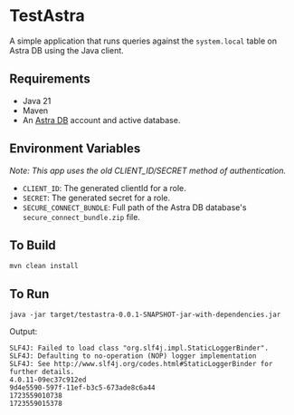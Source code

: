 # TestAstra
A simple application that runs queries against the `system.local` table on Astra DB using the Java client.

## Requirements
 - Java 21
 - Maven
 - An [Astra DB](astra.datastax.com) account and active database.

## Environment Variables
_Note: This app uses the old CLIENT_ID/SECRET method of authentication._
 - `CLIENT_ID`: The generated clientId for a role.
 - `SECRET`: The generated secret for a role.
 - `SECURE_CONNECT_BUNDLE`: Full path of the Astra DB database's `secure_connect_bundle.zip` file.

## To Build
```
mvn clean install
```

## To Run
```
java -jar target/testastra-0.0.1-SNAPSHOT-jar-with-dependencies.jar
```

Output:
```
SLF4J: Failed to load class "org.slf4j.impl.StaticLoggerBinder".
SLF4J: Defaulting to no-operation (NOP) logger implementation
SLF4J: See http://www.slf4j.org/codes.html#StaticLoggerBinder for further details.
4.0.11-09ec37c912ed
9d4e5590-597f-11ef-b3c5-673ade8c6a44
1723559010738
1723559015378
```
